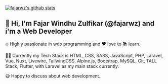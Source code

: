 <!--
**fajarwz/fajarwz** is a ✨ _special_ ✨ repository because its `README.md` (this file) appears on your GitHub profile.

Here are some ideas to get you started:

- 🔭 I’m currently working on ...
- 🌱 I’m currently learning ...
- 👯 I’m looking to collaborate on ...
- 🤔 I’m looking for help with ...
- 💬 Ask me about ...
- 📫 How to reach me: ...
- 😄 Pronouns: ...
- ⚡ Fun fact: ...
-->

[![fajarwz's github stats](https://github-readme-stats.vercel.app/api?username=fajarwz&count_private=true&show_icons=true&theme=algolia)](https://github.com/anuraghazra/github-readme-stats)

## 👋 Hi, I'm Fajar Windhu Zulfikar (@fajarwz) and i'm a Web Developer

🔥 Highly passionate in web programming and ❤️ love to 📚 learn.

👨‍💻 Currently my Tech Stack is HTML, CSS, SASS, JavaScript, PHP, Laravel, Vue, Nuxt, Livewire, TailwindCSS, Alpine.js, Bootstrap, MySQL, Git, TALL Stack, Flutter, with Laravel as my main stack currently.

😃 Happy to discuss about web development..

